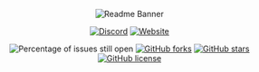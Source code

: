 <div align="center">

![Readme Banner](https://i.imgur.com/30n57Ku.png)

[![Discord](https://img.shields.io/discord/889460117953720351?color=%237289DA&logo=discord&logoColor=white&style=for-the-badge)](https://discord.gg/FQ7jmGBd6c)
[![Website](https://img.shields.io/badge/-website-orange?style=for-the-badge&logo=internet-explorer&logoColor=white)](https://eternalcode.pl/)

![Percentage of issues still open](https://img.shields.io/github/issues/EternalCodeTeam/EternalCheck?style=for-the-badge)
[![GitHub forks](https://img.shields.io/github/forks/EternalCodeTeam/EternalCheck?style=for-the-badge)](https://github.com/EternalCodeTeam/EternalCheck/network)
[![GitHub stars](https://img.shields.io/github/stars/EternalCodeTeam/EternalCheck?style=for-the-badge)](https://github.com/EternalCodeTeam/EternalCheck/stargazers)
[![GitHub license](https://img.shields.io/github/license/EternalCodeTeam/EternalCheck?style=for-the-badge)](https://github.com/EternalCodeTeam/EternalCheck/blob/master/LICENSE)    
    
</div>
